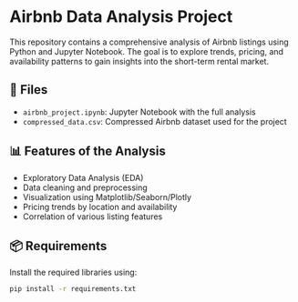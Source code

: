 # Airbnb Data Analysis Project

This repository contains a comprehensive analysis of Airbnb listings using Python and Jupyter Notebook. The goal is to explore trends, pricing, and availability patterns to gain insights into the short-term rental market.

## 📂 Files

- `airbnb_project.ipynb`: Jupyter Notebook with the full analysis
- `compressed_data.csv`: Compressed Airbnb dataset used for the project

## 📊 Features of the Analysis

- Exploratory Data Analysis (EDA)
- Data cleaning and preprocessing
- Visualization using Matplotlib/Seaborn/Plotly
- Pricing trends by location and availability
- Correlation of various listing features

## 📦 Requirements

Install the required libraries using:

```bash
pip install -r requirements.txt
